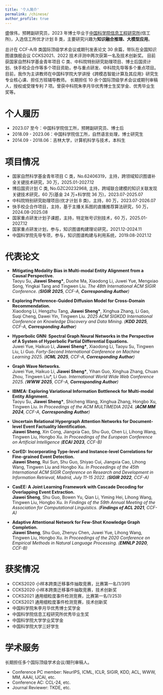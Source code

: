 ```yaml
---
title: '个人简介'
permalink: /chinese/
author_profile: true
---
```


盛傢伟，预聘副研究员，2023 年博士毕业于[中国科学院信息工程研究所](http://www.iie.ac.cn/)(信工所)，入选信工所优才计划 B 类，主要研究兴趣为**知识融合推理、大模型应用**。

总计在 CCF-A/B 类国际顶级学术会议或期刊发表论文 30 余篇，带队在全国知识图谱旗舰会议 CCKS2021、2022 技术评测中两次获第一名及技术创新奖。
目前获国家自然科学基金青年项目 C 类、中科院特别研究助理项目、博士后国资计划、快手校企合作等多个项目资助，参与重点研发、中科院先导等多个重点项目。
目前，我作为主讲教师在中国科学院大学讲授《跨模态智能计算及其应用》研究生专业核心课、担任方班辅导教师。
长期担任 10 余个国际顶级学术会议或期刊审稿人，授权或受理专利 7 项。曾获中科院朱李月华优秀博士生奖学金、优秀毕业生奖等。

# 个人履历

- 2023.07 至今：中国科学院信工所，预聘副研究员、博士后
- 2018.09 - 2023.06：中国科学院信工所，自然语言处理，博士研究生
- 2014.09 - 2018.06：吉林大学，计算机科学与技术，本科生

# 项目情况

- 国家自然科学基金青年项目 C 类，No.62406319，主持，跨领域知识图谱补全关键技术研究，30 万，2025.01-2027.12
- 博后国资计划 C 类, No.GZC20232968, 主持，跨域联合建模的知识关联发现关键技术研究，60 万(基金 24 万+科学院 36 万)，2023.07-2025.07
- 中科院特别研究助理项目(优才计划 B 类)，主持，80 万，2023.07-2026.07
- 快手校企合作项目，主持，基于主播关系图的直播推荐算法研究，50 万，2024.08-2025.08
- 国家重点研发计划子课题，主持，特定账号识别技术，60 万，2025.01-2027.12
- 国家重点研发计划，参与，知识图谱构建理论研究，2021.12-2024.11
- 中国科学院先导专项，参与，知识图谱构建与利用系统，2019.08-2021.12

# 代表论文

- **Mitigating Modality Bias in Multi-modal Entity Alignment from a Causal Perspective.** <br>
  Taoyu Su, **Jiawei Sheng\***, Duohe Ma, Xiaodong Li, Juwei Yue, Mengxiao Song, Yingkai Tang and Tingwen Liu.
  _The 48th International ACM SIGIR Conference. (**SIGIR 2025**, CCF-A, **Corresponding Author**)_

- **Exploring Preference-Guided Diffusion Model for Cross-Domain Recommendation.** <br>
  Xiaodong Li, Hengzhu Tang, **Jiawei Sheng\***, Xinghua Zhang, Li Gao, Suqi Cheng, Dawei Yin, Tingwen Liu.
  _2025 ACM SIGKDD International Conference on Knowledge Discovery and Data Mining. (**KDD 2025**, CCF-A, **Corresponding Author**)_

- **Hyperbolic GNN: Spectral Graph Neural Networks in the Perspective of A System of Hyperbolic Partial Differential Equations.**<br>
  Juwei Yue, Haikuo Li, **Jiawei Sheng\***, Xiaodong Li, Taoyu Su, Tingwen Liu, Li Guo.
  _Forty-Second International Conference on Machine Learning 2025. (**ICML 2025**, CCF-A, **Corresponding Author**)_

- **Graph Wave Networks.**<br>
  Juwei Yue, Haikuo Li, **Jiawei Sheng\***, Yihan Guo, Xinghua Zhang, Chuan Zhou, Tingwen Liu\*, Li Guo.
  _International World Wide Web Conference 2025. (**WWW 2025**, CCF-A, **Corresponding Author**)_

- **IBMEA: Exploring Variational Information Bottleneck for Multi-modal Entity Alignment.**<br>
  Taoyu Su, **Jiawei Sheng\***, Shicheng Wang, Xinghua Zhang, Hongbo Xu, Tingwen Liu.
  _In Proceedings of the ACM MULTIMEDIA 2024. (**ACM MM 2024**, CCF-A, **Corresponding Author**)_

- **Uncertain Relational Hypergraph Attention Networks for Document-level Event Factuality Identification.**<br>
  **Jiawei Sheng**, Xin Cong, Jiangxia Cao, Shu Guo, Chen Li, Lihong Wang, Tingwen Liu, Hongbo Xu.
  _In Proceedings of the European Conference on Artificial Intelligence (**ECAI 2023**, CCF-B)_

- **CorED: Incorporating Type-level and Instance-level Correlations for Fine-grained Event Detection.**<br>
  **Jiawei Sheng**, Rui Sun, Shu Guo, Shiyao Cui, Jiangxia Cao, Lihong Wang, Tingwen Liu and Hongbo Xu.
  _In Proceedings of the 45th International ACM SIGIR Conference on Research and Development in Information Retrieval, Madrid, July 11-15 2022. (**SIGIR 2022**, CCF-A)_

- **CasEE: A Joint Learning Framework with Cascade Decoding for Overlapping Event Extraction.**<br>
  **Jiawei Sheng**, Shu Guo, Bowen Yu, Qian Li, Yiming Hei, Lihong Wang, Tingwen Liu, Hongbo Xu.
  _In Findings of the 59th Annual Meeting of the Association for Computational Linguistics. (**Findings of ACL 2021**, CCF-A)_

- **Adaptive Attentional Network for Few-Shot Knowledge Graph Completion.**<br>
  **Jiawei Sheng**, Shu Guo, Zhenyu Chen, Juwei Yue, Lihong Wang, Tingwen Liu, Hongbo Xu.
  _In Proceedings of the 2020 Conference on Empirical Methods in Natural Language Processing. (**EMNLP 2020**, CCF-B)_

# 获奖情况

- CCKS2020 小样本跨类迁移事件抽取竞赛，比赛第一名(1/391)
- CCKS2020 小样本跨类迁移事件抽取竞赛，技术创新奖
- CCKS2021 通用细粒度事件检测竞赛，比赛第一名(1/253)
- CCKS2021 通用细粒度事件检测竞赛，技术创新奖
- 中国科学院朱李月华优秀博士奖学金
- 中国科学院信息工程研究所优秀毕业生奖
- 中国科学院大学学业奖学金
- 中国科学院大学三好学生

# 学术服务

长期担任多个国际顶级学术会议/期刊审稿人。

- Conference PC member: NeurIPS, ICML, ICLR, SIGIR, KDD, ACL, WWW, MM, AAAI, IJCAI, etc.
- Conference AC: CCL-24, etc.
- Journal Reviewer: TKDE, etc.
